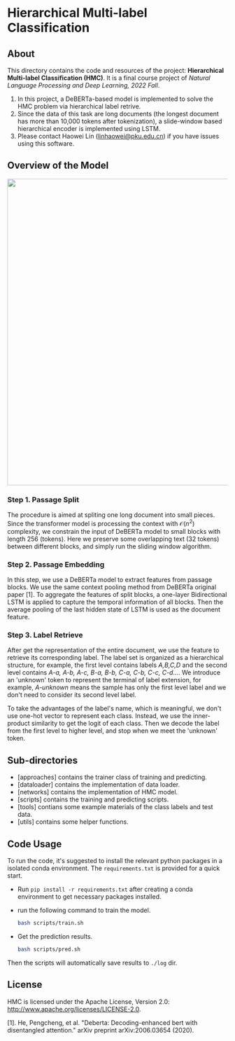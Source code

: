 # Hierarchical Multi-label Classification
## About

This directory contains the code and resources of the project: **Hierarchical Multi-label Classification (HMC)**. It is a final course project of *Natural Language Processing and Deep Learning, 2022 Fall*.

1. In this project, a DeBERTa-based model is implemented to solve the HMC problem via hierarchical label retrive. 
2. Since the data of this task are long documents (the longest document has more than 10,000 tokens after tokenization), a slide-window based hierarchical encoder is implemented using LSTM.
3. Please contact Haowei Lin (linhaowei@pku.edu.cn) if you have issues using this software.

## Overview of the Model
<p align="center">
<img  src="figure/figure1.pdf" width="700"> 
</p>

### Step 1. Passage Split
The procedure is aimed at spliting one long document into small pieces. Since the transformer model is processing the context with $\mathcal O(n^2)$ complexity, we constrain the input of DeBERTa model to small blocks with length 256 (tokens). Here we preserve some overlapping text (32 tokens) between different blocks, and simply run the sliding window algorithm.

### Step 2. Passage Embedding
In this step, we use a DeBERTa model to extract features from passage blocks. We use the same context pooling method from DeBERTa original paper [1]. To aggregate the features of split blocks, a one-layer Bidirectional LSTM is applied to capture the temporal information of all blocks. Then the average pooling of the last hidden state of LSTM is used as the document feature.

### Step 3. Label Retrieve
After get the representation of the entire document, we use the feature to retrieve its corresponding label. The label set is organized as a hierarchical structure, for example, the first level contains labels *A,B,C,D* and the second level contains *A-a, A-b, A-c, B-a, B-b, C-a, C-b, C-c, C-d...*. We introduce an 'unknown' token to represent the terminal of label extension, for example, *A-unknown* means the sample has only the first level label and we don't need to consider its second level label. 

To take the advantages of the label's name, which is meaningful, we don't use one-hot vector to represent each class. Instead, we use the inner-product similarity to get the logit of each class. Then we decode the label from the first level to higher level, and stop when we meet the 'unknown' token.

## Sub-directories

  - [approaches] contains the trainer class of training and predicting.
  - [dataloader] contains the implementation of data loader.
  - [networks] contains the implementation of HMC model.
  - [scripts] contains the training and predicting scripts.
  - [tools] contians some example materials of the class labels and test data.
  - [utils] contains some helper functions.

## Code Usage

To run the code, it's suggested to install the relevant python packages in a isolated conda environment. The `requirements.txt` is provided for a quick start.
- Run `pip install -r requirements.txt` after creating a conda environment to get necessary packages installed.

- run the following command to train the model.

  ```bash
  bash scripts/train.sh
  ```

- Get the prediction results. 

  ```bash
  bash scripts/pred.sh
  ```

Then the scripts will automatically save results to `./log` dir.

## License

HMC is licensed under the Apache License, Version 2.0: http://www.apache.org/licenses/LICENSE-2.0.

[1]. He, Pengcheng, et al. "Deberta: Decoding-enhanced bert with disentangled attention." arXiv preprint arXiv:2006.03654 (2020).


